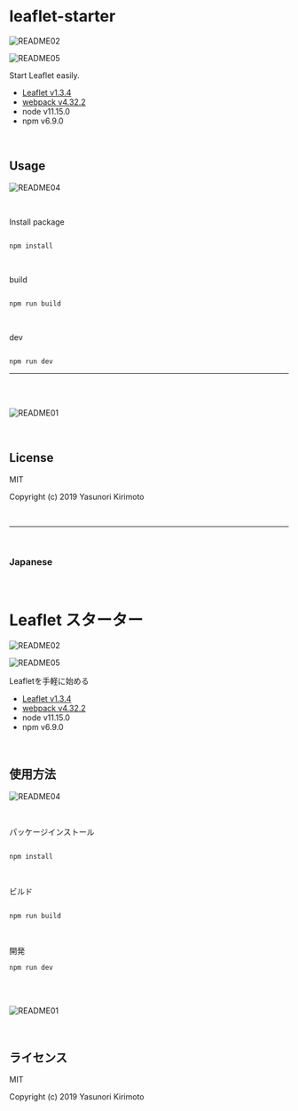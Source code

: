 # leaflet-starter

![README02](img/README02.png)

![README05](img/README05.png)

Start Leaflet easily.  
- [Leaflet v1.3.4](http://leafletjs.com) 
- [webpack v4.32.2](https://webpack.js.org)  
- node v11.15.0
- npm v6.9.0

<br>

## Usage

![README04](img/README04.png)

<br>

Install package

```

npm install

```

<br>

build

```

npm run build

```

<br>

dev

```

npm run dev

```

---

<br>
<br>

![README01](img/README01.gif)

<br>

## License
MIT

Copyright (c) 2019 Yasunori Kirimoto

<br>

---

<br>

### Japanese

<br>

# Leaflet スターター

![README02](img/README02.png)

![README05](img/README05.png)

Leafletを手軽に始める
- [Leaflet v1.3.4](http://leafletjs.com) 
- [webpack v4.32.2](https://webpack.js.org)  
- node v11.15.0
- npm v6.9.0

<br>

##  使用方法

![README04](img/README04.png)

<br>

パッケージインストール

```

npm install

```

<br>

ビルド

```

npm run build

```

<br>

開発

```
npm run dev

```

<br>
<br>

![README01](img/README01.gif)

<br>

## ライセンス
MIT

Copyright (c) 2019 Yasunori Kirimoto

<br>

